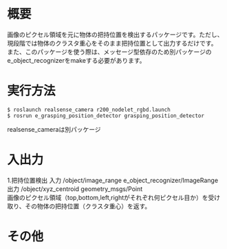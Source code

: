 # 概要
画像のピクセル領域を元に物体の把持位置を検出するパッケージです。ただし、現段階では物体のクラスタ重心をそのまま把持位置として出力するだけです。  
また、このパッケージを使う際は、メッセージ型依存のため別パッケージのe_object_recognizerをmakeする必要があります。  

# 実行方法
    $ roslaunch realsense_camera r200_nodelet_rgbd.launch  
    $ rosrun e_grasping_position_detector grasping_position_detector  
realsense_cameraは別パッケージ  

# 入出力
1.把持位置検出
入力 /object/image_range e_object_recognizer/ImageRange  
出力 /object/xyz_centroid geometry_msgs/Point  
画像のピクセル領域（top,bottom,left,rightがそれぞれ何ピクセル目か）を受け取り、その物体の把持位置（クラスタ重心）を返す。  

# その他
  
